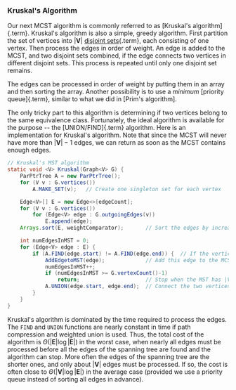 
### Kruskal's Algorithm

Our next MCST algorithm is commonly referred to as
[Kruskal's algorithm]{.term}. Kruskal's
algorithm is also a simple, greedy algorithm. First partition the set of
vertices into $|\mathbf{V}|$
[disjoint sets](#union-find){.term},
each consisting of one vertex. Then process the edges in order of
weight. An edge is added to the MCST, and two disjoint sets combined, if
the edge connects two vertices in different disjoint sets. This process
is repeated until only one disjoint set remains.

<inlineav id="kruskalCON" src="Graph/kruskalCON.js" name="Kruskal Slideshow" links="Graph/kruskalCON.css"/>

The edges can be processed in order of weight by putting them in an
array and then sorting the array. Another possibility is to use a
*minimum* [priority queue]{.term}, similar to what we did in
[Prim's algorithm].

The only tricky part to this algorithm is determining if two vertices
belong to the same equivalence class. Fortunately, the ideal algorithm
is available for the purpose -- 
the [UNION/FIND]{.term} algorithm.
Here is an implementation for Kruskal's algorithm. Note that since the
MCST will never have more than $|\mathbf{V}|-1$ edges, we can return as
soon as the MCST contains enough edges.

```java
// Kruskal's MST algorithm
static void <V> Kruskal(Graph<V> G) {
    ParPtrTree A = new ParPtrTree();
    for (V v : G.vertices())
        A.MAKE_SET(v);   // Create one singleton set for each vertex

    Edge<V>[] E = new Edge<>[edgeCount];
    for (V v : G.vertices())
        for (Edge<V> edge : G.outgoingEdges(v))
            E.append(edge);
    Arrays.sort(E, weightComparator);       // Sort the edges by increasing weight

    int numEdgesInMST = 0;
    for (Edge<V> edge : E) {
        if (A.FIND(edge.start) != A.FIND(edge.end)) {  // If the vertices are not connected
            AddEdgetoMST(edge);             // Add this edge to the MCST
            numEdgesInMST++;
            if (numEdgesInMST >= G.vertexCount()-1)
                return;                     // Stop when the MST has |V|-1 edges
            A.UNION(edge.start, edge.end);  // Connect the two vertices
        }
    }
}
```



Kruskal's algorithm is dominated by the time required to process the
edges. The `FIND` and `UNION` functions are nearly constant in time if
path compression and weighted union is used. Thus, the total cost of the
algorithm is $\Theta(|\mathbf{E}| \log |\mathbf{E}|)$ in the worst case,
when nearly all edges must be processed before all the edges of the
spanning tree are found and the algorithm can stop. More often the edges
of the spanning tree are the shorter ones, and only about $|\mathbf{V}|$
edges must be processed. If so, the cost is often close to
$\Theta(|\mathbf{V}| \log |\mathbf{E}|)$ in the average case (provided
we use a priority queue instead of sorting all edges in advance).

<avembed id="KruskalPE" src="Graph/KruskalPE.html" type="pe" name="Kruskal's Algorithm Proficiency Exercise"/>
